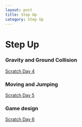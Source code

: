 ```yaml
---
layout: post
title: Step Up
category: Step Up 
---
```


# Step Up


### Gravity and Ground Collision
 [Scratch Day 4](https://scratch.mit.edu/projects/1020200569)

### Moving and Jumping
 [Scratch Day 5](https://scratch.mit.edu/projects/1020187424)

### Game design
 [Scratch Day 6](https://scratch.mit.edu/projects/1042749464)